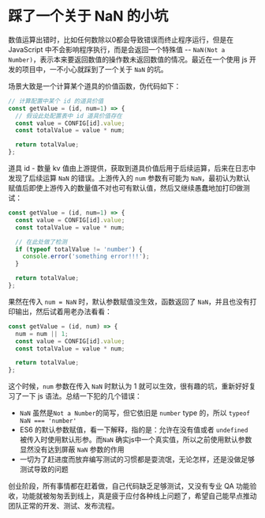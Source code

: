 # 踩了一个关于 NaN 的小坑

数值运算出错时，比如任何数除以0都会导致错误而终止程序运行，但是在 JavaScript 中不会影响程序执行，而是会返回一个特殊值 -- `NaN(Not a Number)`，表示本来要返回数值的操作数未返回数值的情况。最近在一个使用 js 开发的项目中，一不小心就踩到了一个关于 `NaN` 的坑。

<!--more-->

场景大致是一个计算某个道具的价值函数，伪代码如下：
```javascript
// 计算配置中某个 id 的道具价值
const getValue = (id, num=1) => {
  // 假设此处配置表中 id 道具价值存在
  const value = CONFIG[id].value;
  const totalValue = value * num;

  return totalValue;
};
```
道具 id - 数量 kv 值由上游提供，获取到道具价值后用于后续运算，后来在日志中发现了后续运算 `NaN` 的错误。上游传入的 `num` 参数有可能为 `NaN`，最初认为默认赋值后即使上游传入的数量值不对也可有默认值，然后又继续愚蠢地加打印做测试：
```javascript
const getValue = (id, num=1) => {
  const value = CONFIG[id].value;
  const totalValue = value * num;

  // 在此处做了检测
  if (typeof totalValue != 'number') {
    console.error('something error!!!');
  }

  return totalValue;
};
```
果然在传入 `num = NaN` 时，默认参数赋值没生效，函数返回了 `NaN`，并且也没有打印输出，然后试着用老办法看看：
```javascript
const getValue = (id, num) => {
  num = num || 1;
  const value = CONFIG[id].value;
  const totalValue = value * num;

  return totalValue;
};
```
这个时候，`num` 参数在传入 `NaN` 时默认为 1 就可以生效，很有趣的坑，重新好好复习了一下 js 语法。总结一下犯的几个错误：
* `NaN` 虽然是`Not a Number`的简写，但它依旧是 `number` type 的，所以 `typeof NaN === 'number'`  
* ES6 的默认参数赋值，看一下解释，指的是：允许在没有值或者 `undefined` 被传入时使用默认形参。而`NaN` 确实js中一个真实值，所以之前使用默认参数显然没有达到屏蔽 `NaN` 参数的作用  
* 一切为了赶进度而放弃编写测试的习惯都是耍流氓，无论怎样，还是没做足够测试导致的问题

创业阶段，所有事情都在赶着做，自己代码缺乏足够测试，又没有专业 QA 功能验收，功能就被匆匆丢到线上，真是疲于应付各种线上问题了，希望自己能早点推动团队正常的开发、测试、发布流程。

